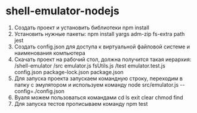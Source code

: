 # shell-emulator-nodejs
1. Создать проект и установить библиотеки npm install
2. Установить нужные пакеты: npm install yargs adm-zip fs-extra path jest
3. Создать config.json для доступа к виртуальной файловой системе и наименования компьютера
4. Скачать проект на рабочий стол, должна получится такая иерархия:
/shell-emulator
  /src
    emulator.js
    fsUtils.js
  /test
    emulator.test.js
  config.json
  package-lock.json
  package.json
5. Для запуска проекта запускаем командную строку, переходим в папку с эмулятором и используем команду node src/emulator.js --config=./config.json
6. Вуаля можем пользоваться командами cd ls exit clear chmod find
7. Для запуска тестов прописываем команду npm test
